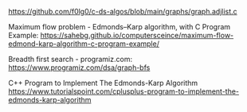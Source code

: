 https://github.com/f0lg0/c-ds-algos/blob/main/graphs/graph.adjlist.c

Maximum flow problem - Edmonds–Karp algorithm, with C Program Example:
https://sahebg.github.io/computersceince/maximum-flow-edmond-karp-algorithm-c-program-example/

Breadth first search - programiz.com:
https://www.programiz.com/dsa/graph-bfs

C++ Program to Implement The Edmonds-Karp Algorithm
https://www.tutorialspoint.com/cplusplus-program-to-implement-the-edmonds-karp-algorithm